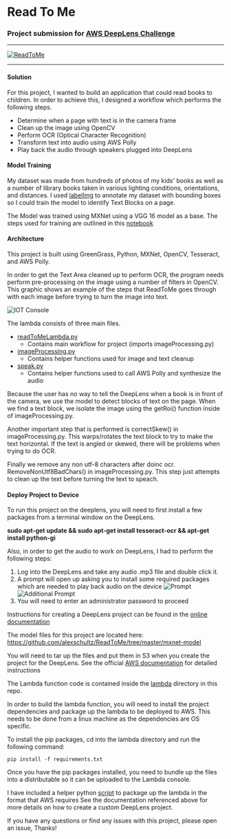# Read To Me
### Project submission for [AWS DeepLens Challenge](https://awsdeeplens.devpost.com/) 

---

<a href="http://www.youtube.com/watch?feature=player_embedded&v=fLjYKyRDDu0" target="_blank">
<img src="http://img.youtube.com/vi/fLjYKyRDDu0/0.jpg" alt="ReadToMe" />
</a>

---

#### Solution

For this project, I wanted to build an application that could read books to children. In order to achieve this, I designed a workflow which performs the following steps.

- Determine when a page with text is in the camera frame
- Clean up the image using OpenCV
- Perform OCR (Optical Character Recognition)
- Transform text into audio using AWS Polly
- Play back the audio through speakers plugged into DeepLens


#### Model Training

My dataset was made from hundreds of photos of my kids' books as well as a number of library books taken in various lighting conditions, orientations, and distances.
I used [labelImg](https://github.com/tzutalin/labelImg) to annotate my dataset with bounding boxes so I could train the model to identify Text Blocks on a page.

The Model was trained using MXNet using a VGG 16 model as a base. The steps used for training are outlined in this [notebook](https://github.com/alexschultz/ReadToMe/blob/master/ReadToMe%20Model%20Training.ipynb) 


#### Architecture

This project is built using GreenGrass, Python, MXNet, OpenCV, Tesseract, and AWS Polly.

In order to get the Text Area cleaned up to perform OCR, the program needs perform pre-processing on the image using a number of filters in OpenCV. This graphic shows an example of the steps that ReadToMe goes through with each image before trying to turn the image into text.

![IOT Console](https://github.com/alexschultz/ReadToMe/blob/master/assets/imagecleanup.png)

The lambda consists of three main files.

* [readToMeLambda.py](https://github.com/alexschultz/ReadToMe/blob/master/lambda/readToMeLambda.py)
	* Contains main workflow for project (imports imageProcessing.py)
* [imageProcessing.py](https://github.com/alexschultz/ReadToMe/blob/master/lambda/imageProcessing.py)
	* Contains helper functions used for image and text cleanup
* [speak.py](https://github.com/alexschultz/ReadToMe/blob/master/lambda/speak.py)
	* Contains helper functions used to call AWS Polly and synthesize the audio

Because the user has no way to tell the DeepLens when a book is in front of the camera, we use the model to detect blocks of text on the page. When we find a text block, we isolate the image using the getRoi() function inside of imageProcessing.py.

Another important step that is performed is correctSkew() in imageProcessing.py. This warps/rotates the text block to try to make the text horizontal. If the text is angled or skewed, there will be problems when trying to do OCR.

Finally we remove any non utf-8 characters after doinc ocr. RemoveNonUtf8BadChars() in imageProcessing.py.  This step just attempts to clean up the text before turning the text to speach.


#### Deploy Project to Device

To run this project on the deeplens, you will need to first install a few packages from a terminal window on the DeepLens.

**sudo apt-get update && sudo apt-get install tesseract-ocr && apt-get install python-gi**

Also, in order to get the audio to work on DeepLens, I had to perform the following steps:

1. Log into the DeepLens and take any audio .mp3 file and double click it.
2. A prompt will open up asking you to install some required packages which are needed to play back audio on the device
![Prompt](https://github.com/alexschultz/ReadToMe/blob/master/assets/install%20audio%20plugin.png)
![Additional Prompt](https://github.com/alexschultz/ReadToMe/blob/master/assets/additional%20prompt.png)
3. You will need to enter an administrator password to proceed



Instructions for creating a DeepLens project can be found in the [online documentation](https://docs.aws.amazon.com/deeplens/latest/dg/deeplens-custom-projects.html)

The model files for this project are located here: 
https://github.com/alexschultz/ReadToMe/tree/master/mxnet-model

You will need to tar up the files and put them in S3 when you create the project for the DeepLens. See the official [AWS documentation](https://docs.aws.amazon.com/deeplens/latest/dg/deeplens-import-external-trained.html) for detailed instructions

The Lambda function code is contained inside the [lambda](https://github.com/alexschultz/ReadToMe/tree/master/lambda) directory in this repo.

In order to build the lambda function, you will need to install the project dependencies and package up the lambda to be deployed to AWS. This needs to be done from a linux machine as the dependencies are OS specific.

To install the pip packages, cd into the lambda directory and run the following command:

```pip install -f requirements.txt```

Once you have the pip packages installed, you need to bundle up the files into a distributable so it can be uploaded to the Lambda console.

I have included a helper python [script](https://github.com/alexschultz/ReadToMe/blob/master/lambda/package-lambda.py) to package up the lambda in the format that AWS requires
See the documentation referenced above for more details on how to create a custom DeepLens project.

If you have any questions or find any issues with this project, please open an issue, Thanks!
